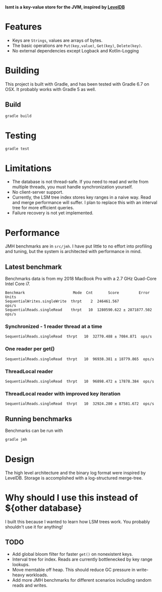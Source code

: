 **lsmt is a key-value store for the JVM, inspired by [LevelDB](https://github.com/google/leveldb)**

# Features
* Keys are `Strings`, values are arrays of bytes.
* The basic operations are `Put(key,value)`, `Get(key)`, `Delete(key)`.
* No external dependencies except Logback and Kotlin-Logging

# Building
This project is built with Gradle, and has been tested with Gradle 6.7 on OSX. It probably works with Gradle 5 as well.
## Build
```bash
gradle build
```

# Testing
```bash
gradle test
```

# Limitations
* The database is not thread-safe. If you need to read and write from multiple threads, you must handle synchronization yourself.
* No client-server support.
* Currently, the LSM tree index stores key ranges in a naive way. Read and merge performance will suffer. I plan to replace this with an interval tree for more efficient queries.
* Failure recovery is not yet implemented.

# Performance
JMH benchmarks are in `src/jmh`. I have put little to no effort into profiling and tuning, but the system is architected with performance in mind.

## Latest benchmark
Benchmarks data is from my 2018 MacBook Pro with a 2.7 GHz Quad-Core Intel Core i7.
```text
Benchmark                      Mode  Cnt       Score         Error       Units
SequentialWrites.singleWrite  thrpt    2  246461.567                     ops/s
SequentialReads.singleRead    thrpt   10  1280590.622 ± 2871877.502      ops/s
```

### Synchronized - 1 reader thread at a time
```text
SequentialReads.singleRead  thrpt   10  32770.488 ± 7084.871  ops/s
```

### One reader per get()
```text
SequentialReads.singleRead  thrpt   10  96938.381 ± 18779.865  ops/s
```

### ThreadLocal reader
```text
SequentialReads.singleRead  thrpt   10  96898.472 ± 17878.384  ops/s
```

### ThreadLocal reader with improved key iteration
```text
SequentialReads.singleRead  thrpt   10  32924.280 ± 87581.672  ops/s
```

## Running benchmarks
Benchmarks can be run with
```bash
gradle jmh
```

# Design
The high level architecture and the binary log format were inspired by LevelDB. Storage is accomplished with a log-structured merge-tree.

# Why should I use this instead of ${other database}
I built this because I wanted to learn how LSM trees work. You probably shouldn't use it for anything!

## TODO
- Add global bloom filter for faster `get()` on nonexistent keys.
- Interval tree for index. Reads are currently bottlenecked by key range lookups.
- Move memtable off heap. This should reduce GC pressure in write-heavy workloads.
- Add more JMH benchmarks for different scenarios including random reads and writes.
